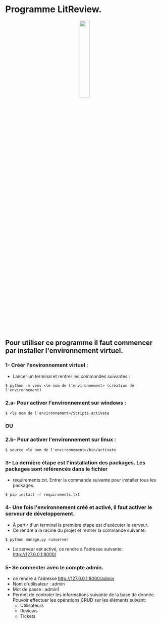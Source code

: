 # Programme LitReview.

<p align="center">
<img src="https://user.oc-static.com/upload/2020/09/18/16004297044411_P7.png" width="25%"></img>
</p>

## Pour utiliser ce programme il faut commencer par installer l'environnement virtuel.




### 1- Créér l'environnement virtuel :
*  Lancer un terminal et rentrer les commandes suivantes : 

````
$ python -m venv <le nom de l'environnement> (création de l'environnement)    
````

### 2.a- Pour activer l'environnement sur windows :
````
$ <le nom de l'environnement>/Scripts.activate 
````

### OU

### 2.b- Pour activer l'environnement sur linux :

````
$ source <le nom de l'environnement>/bin/activate
````

### 3- La dernière étape est l'installation des packages. Les packages sont référencés dans le fichier
*  requirements.txt. Entrer la commande suivante pour installer tous les packages.
````
$ pip install -r requirements.txt
````

### 4- Une fois l'environnement créé et activé, il faut activer le serveur de développement.
*  À partir d'un terminal la première étape est d'exécuter le serveur.
*  Ce rendre a la racine du projet et rentrer la commande suivante:
````
$ python manage.py runserver
````
* Le serveur est activé, ce rendre à l'adresse suivante: http://127.0.0.1:8000/

### 5- Se connecter avec le compte admin.
* ce rendre à l'adresse http://127.0.0.1:8000/admin
* Nom d'utilisateur : admin
* Mot de passe : admin1
* Permet de controler les informations suivante de la base de donnée. Pouvoir effectuer les opérations CRUD sur les éléments suivant:
  * Utilisateurs
  * Reviews
  * Tickets 



